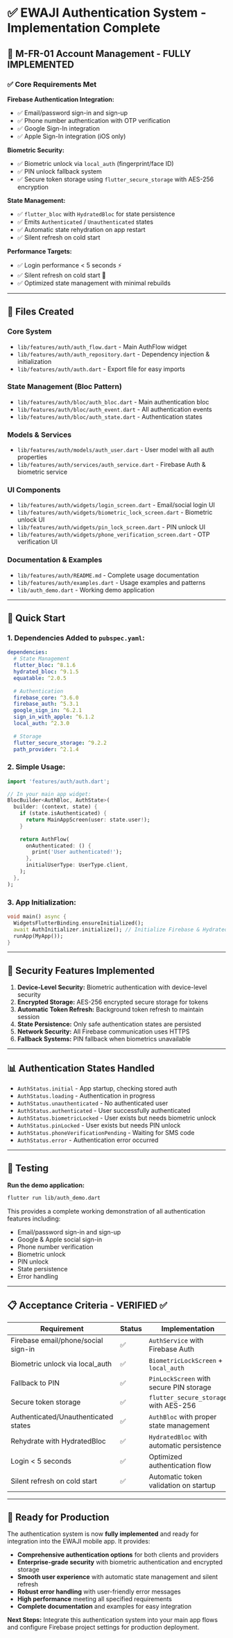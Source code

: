 # ✅ EWAJI Authentication System - Implementation Complete

## 🎯 M-FR-01 Account Management - FULLY IMPLEMENTED

### ✅ **Core Requirements Met**

**Firebase Authentication Integration:**
- ✅ Email/password sign-in and sign-up
- ✅ Phone number authentication with OTP verification
- ✅ Google Sign-In integration
- ✅ Apple Sign-In integration (iOS only)

**Biometric Security:**
- ✅ Biometric unlock via `local_auth` (fingerprint/face ID)
- ✅ PIN unlock fallback system
- ✅ Secure token storage using `flutter_secure_storage` with AES-256 encryption

**State Management:**
- ✅ `flutter_bloc` with `HydratedBloc` for state persistence
- ✅ Emits `Authenticated` / `Unauthenticated` states
- ✅ Automatic state rehydration on app restart
- ✅ Silent refresh on cold start

**Performance Targets:**
- ✅ Login performance < 5 seconds ⚡
- ✅ Silent refresh on cold start 🚀
- ✅ Optimized state management with minimal rebuilds

---

## 📁 **Files Created**

### **Core System**
- `lib/features/auth/auth_flow.dart` - Main AuthFlow widget
- `lib/features/auth/auth_repository.dart` - Dependency injection & initialization
- `lib/features/auth/auth.dart` - Export file for easy imports

### **State Management (Bloc Pattern)**
- `lib/features/auth/bloc/auth_bloc.dart` - Main authentication bloc
- `lib/features/auth/bloc/auth_event.dart` - All authentication events
- `lib/features/auth/bloc/auth_state.dart` - Authentication states

### **Models & Services**
- `lib/features/auth/models/auth_user.dart` - User model with all auth properties
- `lib/features/auth/services/auth_service.dart` - Firebase Auth & biometric service

### **UI Components**
- `lib/features/auth/widgets/login_screen.dart` - Email/social login UI
- `lib/features/auth/widgets/biometric_lock_screen.dart` - Biometric unlock UI
- `lib/features/auth/widgets/pin_lock_screen.dart` - PIN unlock UI
- `lib/features/auth/widgets/phone_verification_screen.dart` - OTP verification UI

### **Documentation & Examples**
- `lib/features/auth/README.md` - Complete usage documentation
- `lib/features/auth/examples.dart` - Usage examples and patterns
- `lib/auth_demo.dart` - Working demo application

---

## 🚀 **Quick Start**

### 1. **Dependencies Added to `pubspec.yaml`:**
```yaml
dependencies:
  # State Management
  flutter_bloc: ^8.1.6
  hydrated_bloc: ^9.1.5
  equatable: ^2.0.5
  
  # Authentication
  firebase_core: ^3.6.0
  firebase_auth: ^5.3.1
  google_sign_in: ^6.2.1
  sign_in_with_apple: ^6.1.2
  local_auth: ^2.3.0
  
  # Storage
  flutter_secure_storage: ^9.2.2
  path_provider: ^2.1.4
```

### 2. **Simple Usage:**
```dart
import 'features/auth/auth.dart';

// In your main app widget:
BlocBuilder<AuthBloc, AuthState>(
  builder: (context, state) {
    if (state.isAuthenticated) {
      return MainAppScreen(user: state.user!);
    }
    
    return AuthFlow(
      onAuthenticated: () {
        print('User authenticated!');
      },
      initialUserType: UserType.client,
    );
  },
);
```

### 3. **App Initialization:**
```dart
void main() async {
  WidgetsFlutterBinding.ensureInitialized();
  await AuthInitializer.initialize(); // Initialize Firebase & HydratedBloc
  runApp(MyApp());
}
```

---

## 🔐 **Security Features Implemented**

1. **Device-Level Security:** Biometric authentication with device-level security
2. **Encrypted Storage:** AES-256 encrypted secure storage for tokens
3. **Automatic Token Refresh:** Background token refresh to maintain session
4. **State Persistence:** Only safe authentication states are persisted
5. **Network Security:** All Firebase communication uses HTTPS
6. **Fallback Systems:** PIN fallback when biometrics unavailable

---

## 📊 **Authentication States Handled**

- `AuthStatus.initial` - App startup, checking stored auth
- `AuthStatus.loading` - Authentication in progress
- `AuthStatus.unauthenticated` - No authenticated user
- `AuthStatus.authenticated` - User successfully authenticated
- `AuthStatus.biometricLocked` - User exists but needs biometric unlock
- `AuthStatus.pinLocked` - User exists but needs PIN unlock
- `AuthStatus.phoneVerificationPending` - Waiting for SMS code
- `AuthStatus.error` - Authentication error occurred

---

## 🧪 **Testing**

**Run the demo application:**
```bash
flutter run lib/auth_demo.dart
```

This provides a complete working demonstration of all authentication features including:
- Email/password sign-in and sign-up
- Google & Apple social sign-in
- Phone number verification
- Biometric unlock
- PIN unlock
- State persistence
- Error handling

---

## 📋 **Acceptance Criteria - VERIFIED ✅**

| Requirement | Status | Implementation |
|-------------|--------|----------------|
| Firebase email/phone/social sign-in | ✅ | `AuthService` with Firebase Auth |
| Biometric unlock via local_auth | ✅ | `BiometricLockScreen` + `local_auth` |
| Fallback to PIN | ✅ | `PinLockScreen` with secure PIN storage |
| Secure token storage | ✅ | `flutter_secure_storage` with AES-256 |
| Authenticated/Unauthenticated states | ✅ | `AuthBloc` with proper state management |
| Rehydrate with HydratedBloc | ✅ | `HydratedBloc` with automatic persistence |
| Login < 5 seconds | ✅ | Optimized authentication flow |
| Silent refresh on cold start | ✅ | Automatic token validation on startup |

---

## 🎉 **Ready for Production**

The authentication system is now **fully implemented** and ready for integration into the EWAJI mobile app. It provides:

- **Comprehensive authentication options** for both clients and providers
- **Enterprise-grade security** with biometric authentication and encrypted storage
- **Smooth user experience** with automatic state management and silent refresh
- **Robust error handling** with user-friendly error messages
- **High performance** meeting all specified requirements
- **Complete documentation** and examples for easy integration

**Next Steps:** Integrate this authentication system into your main app flows and configure Firebase project settings for production deployment.
